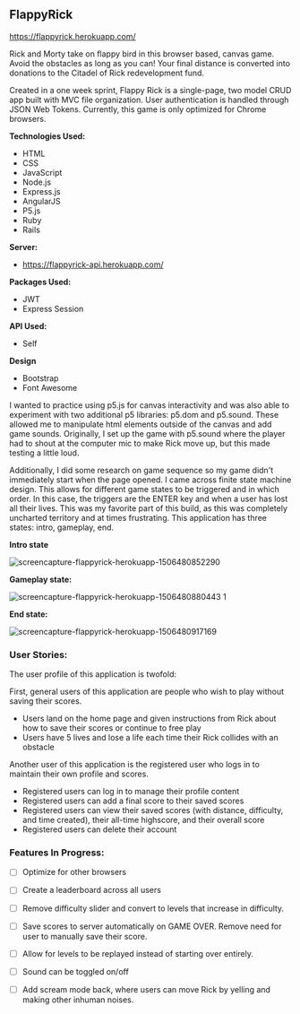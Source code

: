 ## FlappyRick
https://flappyrick.herokuapp.com/

Rick and Morty take on flappy bird in this browser based, canvas game. Avoid the obstacles as long as you can! Your final distance is converted into donations to the Citadel of Rick redevelopment fund. 

Created in a one week sprint, Flappy Rick is a single-page, two model CRUD app built with MVC file organization. User authentication is handled through JSON Web Tokens. Currently, this game is only optimized for Chrome browsers. 

**Technologies Used:** 
* HTML
* CSS 
* JavaScript
* Node.js
* Express.js
* AngularJS
* P5.js
* Ruby
* Rails

**Server:** 
* https://flappyrick-api.herokuapp.com/

**Packages Used:** 
* JWT
* Express Session

**API Used:** 
* Self

**Design**
* Bootstrap
* Font Awesome

I wanted to practice using p5.js for canvas interactivity and was also able to experiment with two additional p5 libraries: p5.dom and p5.sound. These allowed me to manipulate html elements outside of the canvas and add game sounds. Originally, I set up the game with p5.sound where the player had to shout at the computer mic to make Rick move up, but this made testing a little loud.  


Additionally, I did some research on game sequence so my game didn't immediately start when the page opened. I came across finite state machine design. This allows for different game states to be triggered and in which order. In this case, the triggers are the ENTER key and when a user has lost all their lives. This was my favorite part of this build, as this was completely uncharted territory and at times frustrating.  This application has three states: intro, gameplay, end. 

**Intro state**

![screencapture-flappyrick-herokuapp-1506480852290](https://user-images.githubusercontent.com/17508245/31506818-6e15eaa8-af2d-11e7-8f07-32d3d59267c0.png)

**Gameplay state:**

![screencapture-flappyrick-herokuapp-1506480880443 1](https://user-images.githubusercontent.com/17508245/31506810-6880d2b0-af2d-11e7-99fa-6f3aabf89a9a.png)

**End state:**

![screencapture-flappyrick-herokuapp-1506480917169](https://user-images.githubusercontent.com/17508245/31506815-6caeedea-af2d-11e7-8ac2-2bd6df41c459.png)


### User Stories: 
The user profile of this application is twofold:

First, general users of this application are people who wish to play without saving their scores.

* Users land on the home page and given instructions from Rick about how to save their scores or continue to free play
* Users have 5 lives and lose a life each time their Rick collides with an obstacle

Another user of this application is the registered user who logs in to maintain their own profile and scores.

* Registered users can log in to manage their profile content
* Registered users can add a final score to their saved scores
* Registered users can view their saved scores (with distance, difficulty, and time created), their all-time highscore, and their overall score
* Registered users can delete their account


### Features In Progress:
 - [ ]  Optimize for other browsers
 - [ ]  Create a leaderboard across all users
 - [ ]  Remove difficulty slider and convert to levels that increase in difficulty. 
 - [ ]  Save scores to server automatically on GAME OVER. Remove need for user to manually save their score.
 - [ ]  Allow for levels to be replayed instead of starting over entirely.
 - [ ]  Sound can be toggled on/off
 - [ ]  Add scream mode back, where users can move Rick by yelling and making other inhuman noises. 













